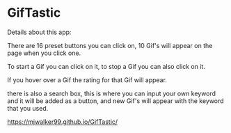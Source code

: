 # GifTastic

Details about this app:

There are 16 preset buttons you can click on, 
10 Gif's will appear on the page when you click one.

To start a Gif you can click on it, to stop a Gif you can also click on it.

If you hover over a Gif the rating for that Gif will appear.

there is also a search box, this is where you can input your own keyword
and it will be added as a button, and new Gif's will appear with the keyword that you used.

https://mjwalker99.github.io/GifTastic/
